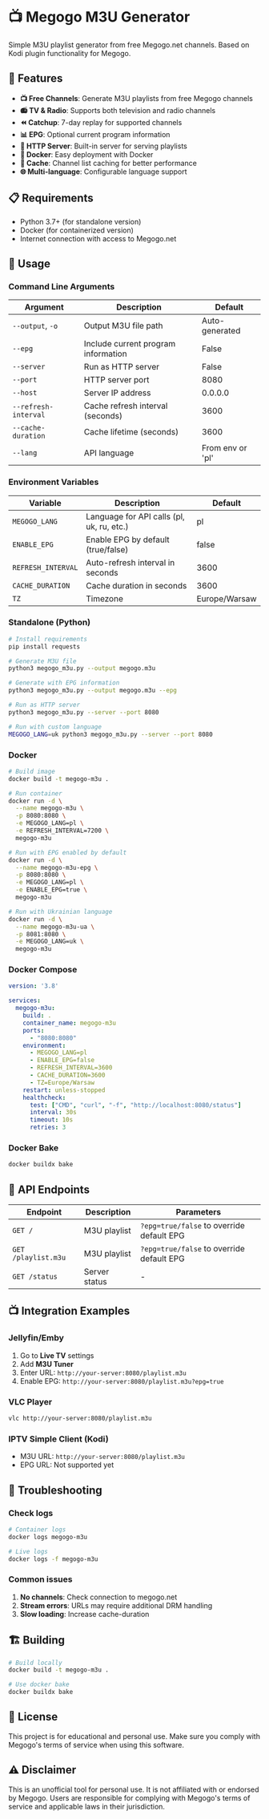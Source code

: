 # 📺 Megogo M3U Generator

Simple M3U playlist generator from free Megogo.net channels. Based on Kodi plugin functionality for Megogo.

## 🚀 Features

- **📺 Free Channels**: Generate M3U playlists from free Megogo channels
- **📻 TV & Radio**: Supports both television and radio channels
- **⏪ Catchup**: 7-day replay for supported channels
- **📊 EPG**: Optional current program information
- **🚀 HTTP Server**: Built-in server for serving playlists
- **🐳 Docker**: Easy deployment with Docker
- **💾 Cache**: Channel list caching for better performance
- **🌐 Multi-language**: Configurable language support

## 📋 Requirements

- Python 3.7+ (for standalone version)
- Docker (for containerized version)
- Internet connection with access to Megogo.net

## 🚀 Usage

### Command Line Arguments

| Argument | Description | Default |
|----------|-------------|---------|
| `--output`, `-o` | Output M3U file path | Auto-generated |
| `--epg` | Include current program information | False |
| `--server` | Run as HTTP server | False |
| `--port` | HTTP server port | 8080 |
| `--host` | Server IP address | 0.0.0.0 |
| `--refresh-interval` | Cache refresh interval (seconds) | 3600 |
| `--cache-duration` | Cache lifetime (seconds) | 3600 |
| `--lang` | API language | From env or 'pl' |

### Environment Variables

| Variable | Description | Default |
|----------|-------------|---------|
| `MEGOGO_LANG` | Language for API calls (pl, uk, ru, etc.) | pl |
| `ENABLE_EPG` | Enable EPG by default (true/false) | false |
| `REFRESH_INTERVAL` | Auto-refresh interval in seconds | 3600 |
| `CACHE_DURATION` | Cache duration in seconds | 3600 |
| `TZ` | Timezone | Europe/Warsaw |

### Standalone (Python)

```bash
# Install requirements
pip install requests

# Generate M3U file
python3 megogo_m3u.py --output megogo.m3u

# Generate with EPG information
python3 megogo_m3u.py --output megogo.m3u --epg

# Run as HTTP server
python3 megogo_m3u.py --server --port 8080

# Run with custom language
MEGOGO_LANG=uk python3 megogo_m3u.py --server --port 8080
```

### Docker

```bash
# Build image
docker build -t megogo-m3u .

# Run container
docker run -d \
  --name megogo-m3u \
  -p 8080:8080 \
  -e MEGOGO_LANG=pl \
  -e REFRESH_INTERVAL=7200 \
  megogo-m3u

# Run with EPG enabled by default
docker run -d \
  --name megogo-m3u-epg \
  -p 8080:8080 \
  -e MEGOGO_LANG=pl \
  -e ENABLE_EPG=true \
  megogo-m3u

# Run with Ukrainian language
docker run -d \
  --name megogo-m3u-ua \
  -p 8081:8080 \
  -e MEGOGO_LANG=uk \
  megogo-m3u
```

### Docker Compose

```yaml
version: '3.8'

services:
  megogo-m3u:
    build: .
    container_name: megogo-m3u
    ports:
      - "8080:8080"
    environment:
      - MEGOGO_LANG=pl
      - ENABLE_EPG=false
      - REFRESH_INTERVAL=3600
      - CACHE_DURATION=3600
      - TZ=Europe/Warsaw
    restart: unless-stopped
    healthcheck:
      test: ["CMD", "curl", "-f", "http://localhost:8080/status"]
      interval: 30s
      timeout: 10s
      retries: 3
```

### Docker Bake

```bash
docker buildx bake
```

## 🔗 API Endpoints

| Endpoint | Description | Parameters |
|----------|-------------|------------|
| `GET /` | M3U playlist | `?epg=true/false` to override default EPG |
| `GET /playlist.m3u` | M3U playlist | `?epg=true/false` to override default EPG |
| `GET /status` | Server status | - |

## 📺 Integration Examples

### Jellyfin/Emby

1. Go to **Live TV** settings
2. Add **M3U Tuner**
3. Enter URL: `http://your-server:8080/playlist.m3u`
4. Enable EPG: `http://your-server:8080/playlist.m3u?epg=true`

### VLC Player

```bash
vlc http://your-server:8080/playlist.m3u
```

### IPTV Simple Client (Kodi)

- M3U URL: `http://your-server:8080/playlist.m3u`
- EPG URL: Not supported yet

## 🔧 Troubleshooting

### Check logs

```bash
# Container logs
docker logs megogo-m3u

# Live logs
docker logs -f megogo-m3u
```

### Common issues

1. **No channels**: Check connection to megogo.net
2. **Stream errors**: URLs may require additional DRM handling
3. **Slow loading**: Increase cache-duration

## 🏗️ Building

```bash
# Build locally
docker build -t megogo-m3u .

# Use docker bake
docker buildx bake
```

## 📝 License

This project is for educational and personal use. Make sure you comply with Megogo's terms of service when using this software.

## ⚠️ Disclaimer

This is an unofficial tool for personal use. It is not affiliated with or endorsed by Megogo. Users are responsible for complying with Megogo's terms of service and applicable laws in their jurisdiction.
